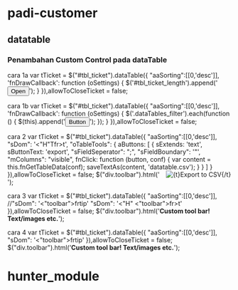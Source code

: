 # padi-customer

## datatable

### Penambahan Custom Control pada dataTable
cara 1a
var tTicket = $("#tbl_ticket").dataTable({
	"aaSorting":[[0,'desc']],
	 'fnDrawCallback': function (oSettings) {
		$('#tbl_ticket_length').append('<button class="btn btn-primary">Open</button>');
	 }
}),allowToCloseTicket = false;

cara 1b
var tTicket = $("#tbl_ticket").dataTable({
	"aaSorting":[[0,'desc']],
	 'fnDrawCallback': function (oSettings) {
		$('.dataTables_filter').each(function () {
			$(this).append('<button class="btn btn-default mr-xs pull-right" type="button">Button</button>');
		});
	 }
}),allowToCloseTicket = false;

cara 2
var tTicket = $("#tbl_ticket").dataTable({
	"aaSorting":[[0,'desc']],
	"sDom": '<"H"Tfr>t',
	"oTableTools": {
		aButtons: [
		{
			sExtends: 'text',
			sButtonText: 'export',
			"sFieldSeperator": ";",
			"sFieldBoundary": '"',
			"mColumns": "visible",
			fnClick: function (button, conf) {
			var content = this.fnGetTableData(conf);
			saveTextAs(content, 'datatable.csv');
		}
		}
		]
	}
}),allowToCloseTicket = false;
$("div.toolbar").html('<span style="margin-left: 1em;"><img src="images/b_export_xls.gif" title="{t}Export to CSV{/t}" /></span>');

cara 3 
var tTicket = $("#tbl_ticket").dataTable({
	"aaSorting":[[0,'desc']],
	//"sDom": '<"toolbar">frtip'
	"sDom": '<"H" <"toolbar">fr>t'
}),allowToCloseTicket = false;
$("div.toolbar").html('<b>Custom tool bar! Text/images etc.</b>');


cara 4 
var tTicket = $("#tbl_ticket").dataTable({
	"aaSorting":[[0,'desc']],
	"sDom": '<"toolbar">frtip'
}),allowToCloseTicket = false;
$("div.toolbar").html('<b>Custom tool bar! Text/images etc.</b>');
# hunter_module
